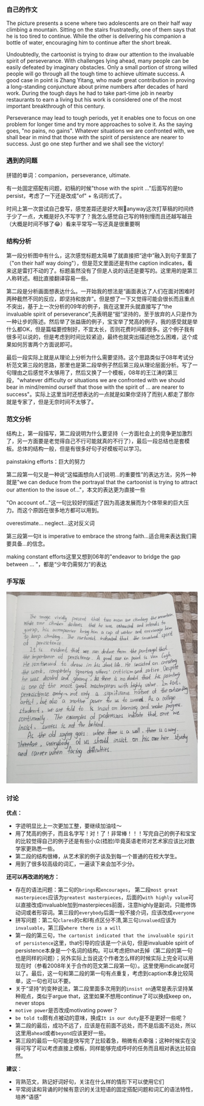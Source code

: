 ### 自己的作文

The picture presents a scene where two adolescents are on their half way climbing a mountain. Sitting on the stairs frustratedly,  one of them says that he is too tired to continue. While the other is delivering his companion  a bottle of water, encouraging him to continue after the short break.

Undoubtedly, the cartoonist is trying to draw our attention to the invaluable spirit of perseverance. With challenges lying ahead, many people can be easily defeated by imaginary obstacles. Only a small portion of strong willed people will go through all the tough time to achieve ultimate success. A good case in point is Zhang Yitang, who made great contribution in proving a long-standing conjuncture about prime numbers after decades of hard work. During the tough days he had to take part-time job in nearby restaurants to earn a living but his work is considered one of the most important breakthrough of this century.

Perseverance may lead to tough periods, yet it enables one to focus on one problem for longer time and try more approaches to solve it. As the saying goes, "no pains, no gains". Whatever situations we are confronted with, we shall bear in mind that those with the spirit of persistence are nearer to success. Just go one step further and we shall see the victory!

### 遇到的问题

拼错的单词：companion，perseverance, ultimate.

有一处固定搭配有问题，初稿的时候"those with the spirit ..."后面写的是to persist，考虑了一下还是改成"of" + 名词形式了。

时间上第一次尝试自己誊写，感觉差距还是好大啊🤦anyway这次打草稿的时间终于少了一点，大概是好久不写字了？我怎么感觉自己写的特别慢而且还越写越丑（大概是时间不够了😂）看来平常写一写还真是很重要啊

### 结构分析

第一段分析图中有什么，这次感觉标题太简单了就直接把“途中”融入到句子里面了（"on their half way doing"），但是范文里面还是有the caption indicates，看来这是雷打不动的了。标题虽然没有了但是人说的话还是要写的。这里用的是第三人称转述。相比直接翻译容易一些。

第二段是分析画面想表达什么。一开始我的想法是“画面表达了人们在面对困难时两种截然不同的反应，即坚持和放弃”。但是想了一下又觉得可能会很长而且重点不突出，基于上一次分析的09年的例子，我在这里开头就直接写了“the invaluable spirit of perseverance”,先表明是“挺”坚持的，至于放弃的人只是作为一种让步的陈述。然后举了张益唐的例子，宝宝举了梵高的例子，我的感受就是举什么都OK，但是篇幅要控制好，不宜太长，否则花费时间都很多。这个例子我有很多可以说的，但是考虑到时间比较紧迫，最终也就突出描述他怎么困难，这个成果如何厉害两个方面说即可。

最后一段实际上就是从理论上分析为什么需要坚持。这个思路类似于08年考试分析范文第三段的思路，那里也是第二段举例子然后第三段从理论层面分析。写了一句理由之后感觉不太够用了，然后又换了一个模板，08年的王江涛的第三段，"whatever difficulty or situations we are confronted with we should bear in mind/remind ourself that those with the spirit of ... are nearer to success"。实际上这里当时还想表达的一点就是如果你坚持了而别人都走了那你就是专家了，但是无奈时间不太够了。

### 范文分析

结构上，第一段描写，第二段说明为什么要坚持（一方面社会上的竞争更加激烈了，另一方面要是老觉得自己不行可能就真的不行了），最后一段总结也是套模板。总体的结构一般，但是有很多好句子好模板可以学习。

painstaking efforts：巨大的努力

第二段第一句又是一种说“这幅画想向人们说明...的重要性”的表达方法，另外一种就是"we can deduce from the portrayal that the cartoonist is trying to attract our attention to the issue of..."，本文的表达更为直接一些

"On account of..."这一句比较好的描述了因为高速发展而为个体带来的巨大压力。而这个原因在很多地方都可以用到。

overestimate... neglect...这对反义词

第三段第一句it is imperative to embrace the strong faith...适合用来表达我们需要具备...的信念。

making constant efforts这里又想到06年的"endeavor to bridge the gap between ... "，都是“少年仍需努力”的表达

### 手写版

![](fig/2019_script.jpg)

### 讨论

__优点：__

+ 字迹明显比上一次更加工整，要继续加油哇～
+ 用了梵高的例子，而且名字写！对！了！非常棒！！！写完自己的例子和宝宝的比较觉得自己的例子还是有些小众(捂脸)毕竟英语老师对艺术家应该比对数学家更熟悉一些。
+ 第二段的结构很棒，从艺术家的例子谈及到每一个普通的在校大学生。
+ 用到了很多较高级的词汇，一遍读下来会加不少分。

 __还可以再改进的地方：__

+ 存在的语法问题：第二句的`brings`和`encourages`， 第二段`most great masterpieces`应该为`greatest masterpieces`，后面的`with highly value`可以直接改成invaluable加到masterpieces前面，注意highly是副词，只能修饰动词或者形容词。第三段的`everybody`后面一般不接介词，应该改成`everyone`
+ 拼写问题：第二句`clares`的c和l有点区分不清,第三句`invalued`应该为`invaluable`，第三段`where there is a will`
+ 第一段的第三句，`The cartonist indicated that the invaluable spirit of persistence`这里，that引导的应该是一个从句，但是invaluable spirit of persistence本身是一个名词的结构。可以考虑把that去掉（第二段的第一句也是同样的问题）；另外实际上当说这个作者怎么样的时候实际上完全可以用现在时（参看2008年关于合作的范文第二段第一句）。这里使用indicate就可以了。最后，这一句和第二段的第一句有点重复，考虑到caption本身比较简单，这一句也可以不要。
+ 关于“坚持”的变种说法，第二段里面多次用到的`insist on`通常是表示坚持某种观点，类似于argue that，这里如果不想用continue了可以换成keep on，never stops
+ `motive power`是否改成motivating power？
+ `be told to`颇有点被动的意味，换成`It is our duty`是不是更好一些呢？
+ 第二段的最后，成功不远了，应该是在前面不远处，而不是后面不远处，所以这里用`ahead`或者`beyond`应该更好一些。
+ 第三段的最后一句可能是快写完了比较着急，稍微有点牵强；这种时候实在没得可写了可以考虑直接上模板，同样能够完成呼吁的任务而且相对表达比较自然。


__建议__：

+ 背熟范文，熟记好词好句，关注在什么样的情形下可以使用它们
+ 平常阅读和背诵的时候有意识的关注短语的固定搭配问题和词汇的语法特性，培养“语感”